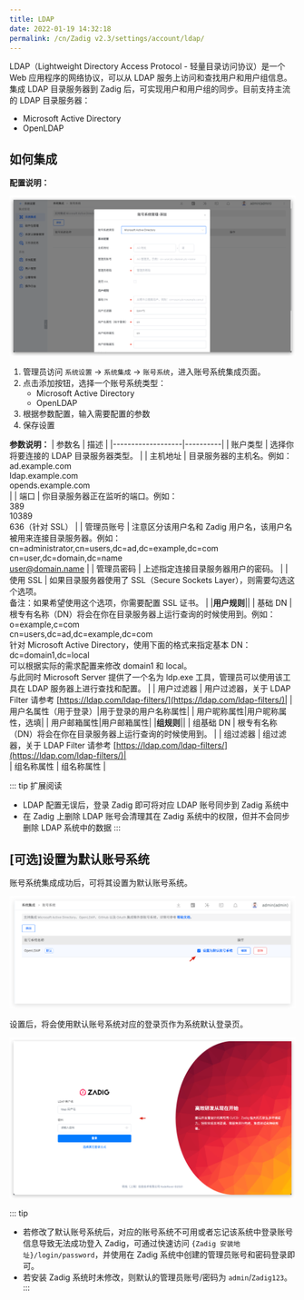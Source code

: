 ```yaml
---
title: LDAP
date: 2022-01-19 14:32:18
permalink: /cn/Zadig v2.3/settings/account/ldap/
---
```


LDAP（Lightweight Directory Access Protocol - 轻量目录访问协议）是一个 Web 应用程序的网络协议，可以从 LDAP 服务上访问和查找用户和用户组信息。
集成 LDAP 目录服务器到 Zadig 后，可实现用户和用户组的同步。目前支持主流的 LDAP 目录服务器：

- Microsoft Active Directory
- OpenLDAP

## 如何集成

**配置说明：**

![ad](../../../../_images/user_account_ad.png)

1. 管理员访问 `系统设置` -> `系统集成` -> `账号系统`，进入账号系统集成页面。
2. 点击添加按钮，选择一个账号系统类型：
    - Microsoft Active Directory
    - OpenLDAP
3. 根据参数配置，输入需要配置的参数
4. 保存设置

**参数说明：**
| 参数名             | 描述 |
|-------------------|----------|
| 账户类型           | 选择你将要连接的 LDAP 目录服务器类型。  |
| 主机地址            | 目录服务器的主机名。例如：<br> ad.example.com<br> ldap.example.com<br> opends.example.com<br> |
| 端口               | 你目录服务器正在监听的端口。例如： <br> 389<br> 10389 <br> 636（针对 SSL） |
| 管理员账号            | 注意区分该用户名和 Zadig 用户名，该用户名被用来连接目录服务器。例如：<br> cn=administrator,cn=users,dc=ad,dc=example,dc=com <br> cn=user,dc=domain,dc=name <br> user@domain.name |
| 管理员密码               | 上述指定连接目录服务器用户的密码。 |
| 使用 SSL           | 如果目录服务器使用了 SSL（Secure Sockets Layer），则需要勾选这个选项。<br> 备注：如果希望使用这个选项，你需要配置 SSL 证书。  |
|**用户规则**||
| 基础 DN | 根专有名称（DN）将会在你在目录服务器上运行查询的时候使用到。例如：<br> o=example,c=com <br> cn=users,dc=ad,dc=example,dc=com<br> 针对 Microsoft Active Directory，使用下面的格式来指定基本 DN：<br> dc=domain1,dc=local <br> 可以根据实际的需求配置来修改 domain1 和 local。<br> 与此同时 Microsoft Server 提供了一个名为 ldp.exe 工具，管理员可以使用该工具在 LDAP 服务器上进行查找和配置。 |
| 用户过滤器         | 用户过滤器，关于 LDAP Filter 请参考 [https://ldap.com/ldap-filters/](https://ldap.com/ldap-filters/)|
| 用户名属性（用于登录）|用于登录的用户名称属性|
| 用户昵称属性|用户昵称属性，选填|
| 用户邮箱属性|用户邮箱属性|
|**组规则**||
| 组基础 DN | 根专有名称（DN）将会在你在目录服务器上运行查询的时候使用到。 |
| 组过滤器   | 组过滤器，关于 LDAP Filter 请参考 [https://ldap.com/ldap-filters/](https://ldap.com/ldap-filters/)|  
| 组名称属性 | 组名称属性 |

::: tip 扩展阅读
- LDAP 配置无误后，登录 Zadig 即可将对应 LDAP 账号同步到 Zadig 系统中
- 在 Zadig 上删除 LDAP 账号会清理其在 Zadig 系统中的权限，但并不会同步删除 LDAP 系统中的数据
:::

## [可选]设置为默认账号系统
账号系统集成成功后，可将其设置为默认账号系统。

![default_user_system](../../../../_images/default_user_system.png)

设置后，将会使用默认账号系统对应的登录页作为系统默认登录页。

![default_login_page](../../../../_images/default_login_page.png)

::: tip
- 若修改了默认账号系统后，对应的账号系统不可用或者忘记该系统中登录账号信息导致无法成功登入 Zadig，可通过快速访问 `{Zadig 安装地址}/login/password`，并使用在 Zadig 系统中创建的管理员账号和密码登录即可。
- 若安装 Zadig 系统时未修改，则默认的管理员账号/密码为 `admin`/`Zadig123`。
:::
